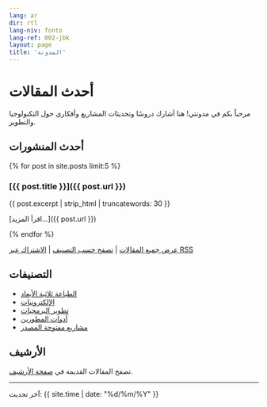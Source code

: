 ```yaml
---
lang: ar
dir: rtl
lang-niv: fonto
lang-ref: 002-jbk
layout: page
title: 'المدونة'
---
```


# أحدث المقالات

مرحباً بكم في مدونتي! هنا أشارك دروسًا وتحديثات المشاريع وأفكاري حول التكنولوجيا والتطوير.

## أحدث المنشورات

{% for post in site.posts limit:5 %}
### [{{ post.title }}]({{ post.url }})

{{ post.excerpt | strip_html | truncatewords: 30 }}

[اقرأ المزيد...]({{ post.url }})

{% endfor %}

[عرض جميع المقالات](archive) | [تصفح حسب التصنيف](categories) | [الاشتراك عبر RSS](feed.xml)

## التصنيفات

- [الطباعة ثلاثية الأبعاد](category/3d-printing/)
- [الإلكترونيات](category/electronics/)
- [تطوير البرمجيات](category/software-development/)
- [أدوات المطورين](category/developer-tools/)
- [مشاريع مفتوحة المصدر](category/open-source/)

## الأرشيف

تصفح المقالات القديمة في [صفحة الأرشيف](archive).

---

آخر تحديث: {{ site.time | date: "%d/%m/%Y" }}
